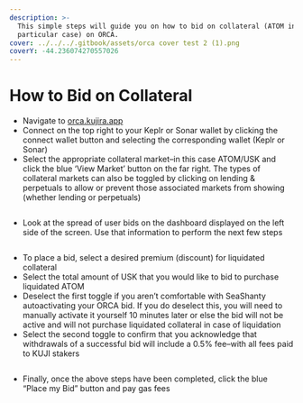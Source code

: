 ```yaml
---
description: >-
  This simple steps will guide you on how to bid on collateral (ATOM in this
  particular case) on ORCA.
cover: ../../../.gitbook/assets/orca cover test 2 (1).png
coverY: -44.236074270557026
---
```


# How to Bid on Collateral

* Navigate to [orca.kujira.app](https://orca.kujira.app/)
* Connect on the top right to your Keplr or Sonar wallet by clicking the connect wallet button and selecting the corresponding wallet (Keplr or Sonar)
* Select the appropriate collateral market–in this case ATOM/USK and click the blue ‘View Market’ button on the far right. The types of collateral markets can also be toggled by clicking on lending & perpetuals to allow or prevent those associated markets from showing (whether lending or perpetuals)

<figure><img src="https://lh6.googleusercontent.com/kTAXJ0-EOVtb565XJ51TyI3PN0dPHCBlkKyMMKXQkwNnpTgllk2EaZgNS3vGc0ksi5XBkoA0GEbL-GSNTCEc0oQSPPv22oUwtCWF0hjEgLTSF2yKWbRQAl0qWQKxrpMFT0smyL_WRxCr7FHhcHecgBc" alt=""><figcaption></figcaption></figure>

* Look at the spread of user bids on the dashboard displayed on the left side of the screen. Use that information to perform the next few steps

<figure><img src="https://lh3.googleusercontent.com/PSnRbFRkH8GcLw2ixMw-4nyLhsNrZ3Usy0mgUhAfkav3n_EIZqQgGBJpeEtigVIc6DfjKi9YhClnOqbo46IsJ4ulWB5HVatwSjJt28Kpfp_EVgcW3Ux2M0PVC_7HSRBbIwg1alhwL3xokLN_AlPnCSI" alt=""><figcaption></figcaption></figure>

* To place a bid, select a desired premium (discount) for liquidated collateral
* Select the total amount of USK that you would like to bid to purchase liquidated ATOM
* Deselect the first toggle if you aren’t comfortable with SeaShanty autoactivating your ORCA bid. If you do deselect this, you will need to manually activate it yourself 10 minutes later or else the bid will not be active and will not purchase liquidated collateral in case of liquidation
* Select the second toggle to confirm that you acknowledge that withdrawals of a successful bid will include a 0.5% fee–with all fees paid to KUJI stakers

<figure><img src="https://lh5.googleusercontent.com/pEdlGwzMp_A7Aug63faA_ixQUqS2JDY-ny381hbB98weW_jV01L7DMXKoCiJ1EWPZb4qObV99swrO0DqHsMvbzX_cqRaGHnmsWtaGDRGf9skwg519-iXwWQ8UBfHOyDN3RvQbI7RBcw4BQ5jFxtjgEk" alt=""><figcaption></figcaption></figure>

* Finally, once the above steps have been completed, click the blue “Place my Bid” button and pay gas fees

